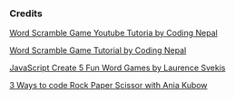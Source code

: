 ### Credits 

[Word Scramble Game Youtube Tutoria by Coding Nepal](https://www.youtube.com/watch?v=4-s3g_fU7Vg&t=992s)
   
[Word Scramble Game Tutorial by Coding Nepal](https://www.codingnepalweb.com/word-scramble-game-html-javascript/)
   
[JavaScript Create 5 Fun Word Games by Laurence Svekis](https://www.udemy.com/course/javascript-games/learn/lecture/22686281?start=120#content)

[3 Ways to code Rock Paper Scissor with Ania Kubow](https://www.youtube.com/watch?v=RwFeg0cEZvQ)
